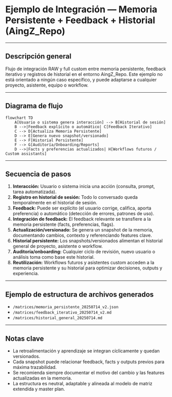 # Ejemplo de Integración — Memoria Persistente + Feedback + Historial (AingZ\_Repo)

---

## Descripción general

Flujo de integración RAW y full custom entre memoria persistente, feedback iterativo y registros de historial en el entorno AingZ\_Repo. Este ejemplo no está orientado a ningún caso específico, y puede adaptarse a cualquier proyecto, asistente, equipo o workflow.

---

## Diagrama de flujo

```mermaid
flowchart TD
    A[Usuario o sistema genera interacción] --> B[Historial de sesión]
    B -->|Feedback explícito o automático| C[Feedback Iterativo]
    C --> D[Actualiza Memoria Persistente]
    D --> E[Genera nuevo snapshot/versionado]
    E --> F[Historial Persistente]
    F --> G[Auditoría/Onboarding/Reports]
    D -->|Facts y preferencias actualizados| H[Workflows futuros / Custom assistants]
```

---

## Secuencia de pasos

1. **Interacción:** Usuario o sistema inicia una acción (consulta, prompt, tarea automatizada).
2. **Registro en historial de sesión:** Todo lo conversado queda temporalmente en el historial de sesión.
3. **Feedback:** Puede ser explícito (el usuario corrige, califica, aporta preferencia) o automático (detección de errores, patrones de uso).
4. **Integración de feedback:** El feedback relevante se transfiere a la memoria persistente (facts, preferencias, flags).
5. **Actualización/versionado:** Se genera un snapshot de la memoria, documentando cambios, contexto y referenciando features clave.
6. **Historial persistente:** Los snapshots/versionados alimentan el historial general de proyecto, asistente o workflow.
7. **Auditoría/onboarding:** Cualquier ciclo de revisión, nuevo usuario o análisis toma como base este historial.
8. **Reutilización:** Workflows futuros y asistentes custom acceden a la memoria persistente y su historial para optimizar decisiones, outputs y experiencia.

---

## Ejemplo de estructura de archivos generados

- `/matrices/memoria_persistente_20250714_v2.json`
- `/matrices/feedback_iterativo_20250714_v2.md`
- `/matrices/historial_general_20250714.md`

---

## Notas clave

- La retroalimentación y aprendizaje se integran cíclicamente y quedan versionados.
- Cada snapshot puede relacionar feedback, facts y outputs previos para máxima trazabilidad.
- Se recomienda siempre documentar el motivo del cambio y las features actualizadas en la memoria.
- La estructura es neutral, adaptable y alineada al modelo de matriz extendida y master plan.

